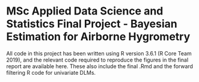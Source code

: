 # MSc Applied Data Science and Statistics Final Project - Bayesian Estimation for Airborne Hygrometry

All code in this project has been written using R version 3.6.1 (R Core Team 2019), and the relevant code required to reproduce the figures in the final report are available here. These also include the final .Rmd and the forward filtering R code for univariate DLMs.  
